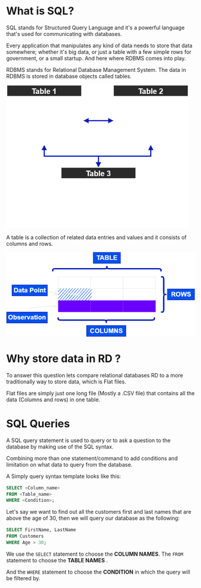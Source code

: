# What is SQL?

SQL stands for Structured Query Language and it's a powerful language that's used for communicating with databases. 

Every application that manipulates any kind of data needs to store that data somewhere; whether it's big data, or just a table with a few simple rows for government, or a small startup. And here where RDBMS comes into play.

RDBMS stands for Relational Database Management System. The data in RDBMS is stored in database objects called tables.

![Alt text](Images/RDBMS_SKELETON_TABLES.png)

A table is a collection of related data entries and values and it consists of columns and rows.

![Alt text](Images/SING_TABLE_SKELEYON.png)

# Why store data in RD ?

To answer this question lets compare relational databases RD to a more traditionally way to store data, which is Flat files. 

Flat files are simply just one long file (Mostly a .CSV file) that contains all the data (Columns and rows) in one table.


# SQL Queries

A SQL query statement is used to query or to ask a question to the database by making use of the SQL syntax.

Combining more than one statement/command to add conditions and limitation on what data to query from the database.

A Simply query syntax template looks like this:

```SQL
SELECT <Column_name>
FROM <Table_name>
WHERE <Condition>;
```

Let's say we want to find out all the customers first and last names that are above the age of 30, then we will query our database as the following:

```SQL
SELECT FirstName, LastName
FROM Customers
WHERE Age > 30;
```

We use the `SELECT` statement to choose the **COLUMN NAMES**.
The `FROM` statement to choose the **TABLE NAMES** .

And the `WHERE` statement to choose the **CONDITION** in which the query will be filtered by.